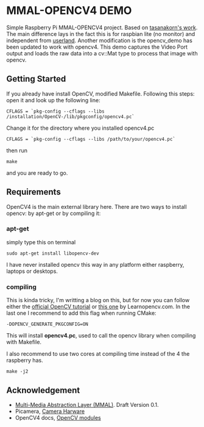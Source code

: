 # MMAL-OPENCV4 DEMO

Simple Raspberry Pi MMAL-OPENCV4 project. Based on [tasanakorn's work](https://github.com/tasanakorn/rpi-mmal-demo). The main difference lays in the fact this is for raspbian lite (no monitor) and independent from [userland](https://github.com/raspberrypi/userland.git). Another modification is the opencv_demo has been updated to work with opencv4. This demo captures the Video Port output and loads the raw data into a cv::Mat type to process that image with opencv.

## Getting Started
If you already have install OpenCV, modified Makefile. Following this steps: open it and look up the following line:
```
CFLAGS = `pkg-config --cflags --libs /installation/OpenCV-/lib/pkgconfig/opencv4.pc`
```
Change it for the directory where you installed opencv4.pc
```
CFLAGS = `pkg-config --cflags --libs /path/to/your/opencv4.pc`
```
then run
```
make
```
and you are ready to go.

## Requirements
OpenCV4 is the main external library here. There are two ways to install opencv: by apt-get or by compiling it:

### apt-get
simply type this on terminal
```
sudo apt-get install libopencv-dev
```
I have never installed opencv this way in any platform either raspberry, laptops or desktops.

### compiling 
This is kinda tricky, I'm writting a blog on this, but for now you can follow either the [official OpenCV tutorial](https://docs.opencv.org/4.1.2/d7/d9f/tutorial_linux_install.html) or [this one](https://www.learnopencv.com/install-opencv-4-on-raspberry-pi/) by Learnopencv.com. In the last one I recommend to add this flag when running CMake:
```
-DOPENCV_GENERATE_PKGCONFIG=ON
```
This will install **opencv4.pc**, used to call the opencv library when compiling with Makefile.

I also recommend to use two cores at compiling time instead of the 4 the raspberry has.
```
make -j2
```
## Acknowledgement 
* [Multi-Media Abstraction Layer (MMAL)](http://www.jvcref.com/files/PI/documentation/html/index.html). Draft Version 0.1.
* Picamera, [Camera Harware](https://picamera.readthedocs.io/en/release-1.10/fov.html) 
* OpenCV4 docs, [OpenCV modules](https://docs.opencv.org/4.1.2/index.html)
